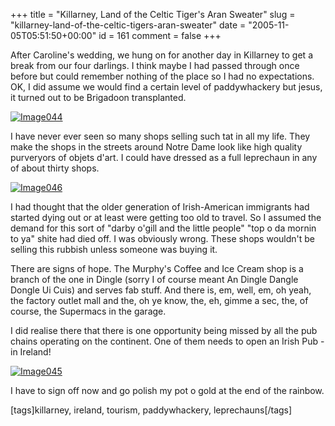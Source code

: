 +++
title = "Killarney, Land of the Celtic Tiger's Aran Sweater"
slug = "killarney-land-of-the-celtic-tigers-aran-sweater"
date = "2005-11-05T05:51:50+00:00"
id = 161
comment = false
+++

After Caroline's wedding, we hung on for another day in Killarney to get a break from our four darlings. I think maybe I had passed through once before but could remember nothing of the place so I had no expectations. OK, I did assume we would find a certain level of paddywhackery but jesus, it turned out to be Brigadoon transplanted.

[![Image044](/images/flickr/2024_download/58653843_31b3f93522_c.jpg)](http://www.flickr.com/photos/bandon1/58653843/ "Photo Sharing")

I have never ever seen so many shops selling such tat in all my life. They make the shops in the streets around Notre Dame look like high quality purveryors of  objets d'art. I could have dressed as a full leprechaun in any of about thirty shops. 

[![Image046](/images/flickr/2024_download/58653895_d2a038e10a_c.jpg)](http://www.flickr.com/photos/bandon1/58653895/ "Photo Sharing")

I had thought that the older generation of Irish-American immigrants had started dying out or at least were getting too old to travel. So I assumed the demand for this sort of "darby o'gill and the little people" "top o da mornin to ya" shite had died off. I was obviously wrong. These shops wouldn't be selling this rubbish unless someone was buying it.

There are signs of hope. The Murphy's Coffee and Ice Cream shop is a branch of the one in Dingle (sorry I of course meant An Dingle Dangle Dongle Ui Cuis) and serves fab stuff. And there is, em, well, em, oh yeah, the factory outlet mall and the, oh ye know, the, eh, gimme a sec, the, of course, the Supermacs in the garage.

I did realise there that there is one opportunity being missed by all the pub chains operating on the continent. One of them needs to open an Irish Pub - in Ireland!

[![Image045](/images/flickr/2024_download/58653867_9e942d4b03_c.jpg)](http://www.flickr.com/photos/bandon1/58653867/ "Photo Sharing")

I have to sign off now and go polish my pot o gold at the end of the rainbow.

[tags]killarney, ireland, tourism, paddywhackery, leprechauns[/tags]
